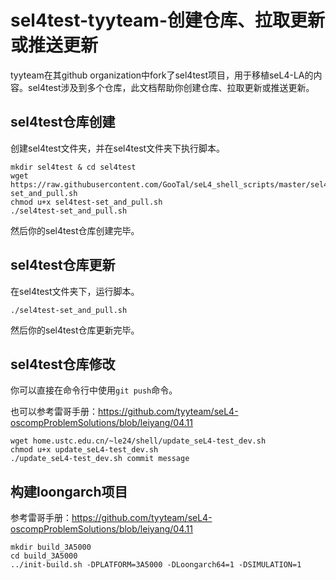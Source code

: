 # sel4test-tyyteam-创建仓库、拉取更新或推送更新

tyyteam在其github organization中fork了sel4test项目，用于移植seL4-LA的内容。sel4test涉及到多个仓库，此文档帮助你创建仓库、拉取更新或推送更新。

## sel4test仓库创建

创建sel4test文件夹，并在sel4test文件夹下执行脚本。

```
mkdir sel4test & cd sel4test
wget https://raw.githubusercontent.com/GooTal/seL4_shell_scripts/master/sel4test-set_and_pull.sh
chmod u+x sel4test-set_and_pull.sh
./sel4test-set_and_pull.sh
```

然后你的sel4test仓库创建完毕。

## sel4test仓库更新

在sel4test文件夹下，运行脚本。

```
./sel4test-set_and_pull.sh
```

然后你的sel4test仓库更新完毕。

## sel4test仓库修改

你可以直接在命令行中使用`git push`命令。

也可以参考雷哥手册：https://github.com/tyyteam/seL4-oscompProblemSolutions/blob/leiyang/04.11

```
wget home.ustc.edu.cn/~le24/shell/update_seL4-test_dev.sh
chmod u+x update_seL4-test_dev.sh
./update_seL4-test_dev.sh commit message
```

## 构建loongarch项目

参考雷哥手册：https://github.com/tyyteam/seL4-oscompProblemSolutions/blob/leiyang/04.11

```
mkdir build_3A5000
cd build_3A5000
../init-build.sh -DPLATFORM=3A5000 -DLoongarch64=1 -DSIMULATION=1
```

